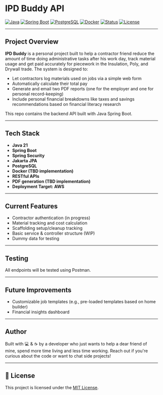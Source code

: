 # IPD Buddy API

[![Java](https://img.shields.io/badge/Backend-Java%2021-blue?logo=java)](https://www.oracle.com/java/)
[![Spring Boot](https://img.shields.io/badge/Framework-Spring%20Boot-6DB33F?logo=springboot)](https://spring.io/projects/spring-boot)
[![PostgreSQL](https://img.shields.io/badge/Database-PostgreSQL-336791?logo=postgresql)](https://www.postgresql.org/)
[![Docker](https://img.shields.io/badge/Containerized-Docker-blue?logo=docker)](https://www.docker.com/)
[![Status](https://img.shields.io/badge/Status-Work%20in%20Progress-yellow)]()
[![License](https://img.shields.io/badge/License-MIT-green)](./LICENSE)

---

## Project Overview

**IPD Buddy** is a personal project built to help a contractor friend reduce the amount of time doing administrative tasks after his work day, track material usage and get paid accurately for piecework in the Insulation, Poly, and Drywall trade. The system is designed to:
- Let contractors log materials used on jobs via a simple web form
- Automatically calculate their total pay
- Generate and email two PDF reports (one for the employer and one for personal record-keeping)
- Include personal financial breakdowns like taxes and savings recommendations based on financial literacy research

This repo contains the backend API built with Java Spring Boot.

---

##  Tech Stack

- **Java 21**
- **Spring Boot**
- **Spring Security**
- **Jakarta JPA**
- **PostgreSQL**
- **Docker (TBD implementation)** 
- **RESTful APIs**
- **PDF generation (TBD implementation)**
- **Deployment Target: AWS**

---

##  Current Features

- Contractor authentication (in progress)
- Material tracking and cost calculation
- Scaffolding setup/cleanup tracking
- Basic service & controller structure (WIP)
- Dummy data for testing

---

## Testing

All endpoints will be tested using Postman.

---

## Future Improvements

- Customizable job templates (e.g., pre-loaded templates based on home builder)
- Financial insights dashboard

---

## Author

Built with 💻 & ☕ by a developer who just wants to help a dear friend of mine, spend more time living and less time working.
Reach out if you're curious about the code or want to chat side projects!

---

## 📄 License

This project is licensed under the [MIT License](./LICENSE).
